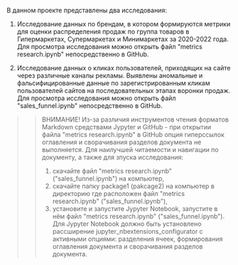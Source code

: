 В данном проекте представлены два исследования:  

1. Исследование данных по брендам, в котором формируются метрики для оценки распределения продаж по группа товаров в Гипермаркетах, Супермаркетах и Минимаркетах за 2020-2022 года.  
Для просмотра исследования можно открыть файл "metrics research.ipynb" непосредственно в GitHub.  
  
2. Исследование данных о кликах пользователей, приходящих на сайте через различные каналы рекламы. Выявлены аномальные и фальсифицированные данные по зарегистрированным кликам пользователей сайтов на последовательных этапах воронки продаж.  
Для просмотра исследования можно открыть файл "sales_funnel.ipynb" непосредственно в GitHub.  
  
>> ВНИМАНИЕ! Из-за различия инструментов чтения форматов Markdown средствами Jypyter и GitHub - при открытии файла "metrics research.ipynb" в GitHub опция гиперссылок оглавления и сворачивания разделов документа не выполняется.
>> Для наилучшей читаемости и навигации по документу, а также для зпуска исследования:
>> 1. скачайте файл "metrics research.ipynb" ("sales_funnel.ipynb") на компьютер,
>> 2. скачайте папку package1 (pakcage2) на компьютер в директорию где расположен файл "metrics research.ipynb" ("sales_funnel.ipynb"),
>> 3. установите и запустите Jypyter Notebook, запустите в нём файл "metrics research.ipynb" ("sales_funnel.ipynb").  
>> Для Jypyter Notebook должно быть установлено рассширение jupyter_nbextensions_configurator с активными опциями: разделения ячеек, формирования оглавления документа и сворачивания разделов документа.  
 
